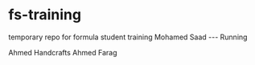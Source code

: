 # fs-training
temporary repo for formula student training
Mohamed Saad --- Running 


Ahmed Handcrafts
Ahmed Farag
